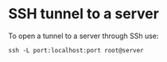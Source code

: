 # SSH tunnel to a server

To open a tunnel to a server through SSh use:

```
ssh -L port:localhost:port root@server
```